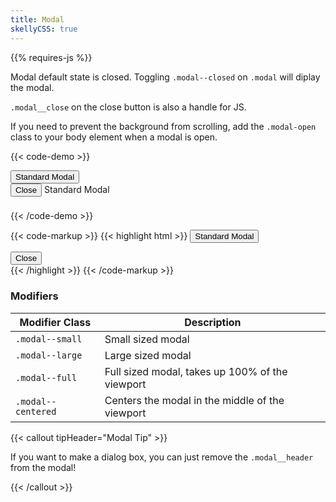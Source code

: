 ```yaml
---
title: Modal
skellyCSS: true
---
```


<div class="mb-4">
{{% requires-js %}}
</div>

Modal default state is closed. Toggling `.modal--closed` on `.modal` will diplay the modal.

`.modal__close` on the close button is also a handle for JS.

If you need to prevent the background from scrolling, add the `.modal-open` class to your body element when a modal is open.

{{< code-demo >}}
<div class="block mb-3">
    <button class="button button--lg modal__open" data-modal="default-modal">Standard Modal</button>
</div>

<div id="default-modal" class="modal modal--closed" tabindex="-1">
  <div class="modal__inner">
    <div class="modal__header">
      <button class="button modal__close" data-modal="default-modal">Close <i class="pi-times"></i></button>
      Standard Modal
    </div>
    <div class="modal__content">
      <h3 class="skeleton skeleton--md"></h3>
      <p class="skeleton" data-lines="4"></p>
      <p class="skeleton" data-lines="3"></p>
      <p class="skeleton" data-lines="7"></p>
    </div>
  </div>
</div>
{{< /code-demo >}}

{{< code-markup >}}
{{< highlight html >}}
<button class="button button--lg modal__open" data-modal="default-modal">Standard Modal</button>

<!-- Standard Modal -->
<div id="default-modal" class="modal modal--closed">
  <div class="modal__inner">
    <div class="modal__header">
      <button class="button modal__close" data-modal="default-modal">
        Close 
        <i class="pi-times"></i>
      </button>
      <!-- Modal Header goes here! -->
    </div>
    <div class="modal__content">
      <!-- Modal content goes here! -->
    </div>
  </div>
</div>
{{< /highlight >}}
{{< /code-markup >}}

<section class="p-0 mb-4">
  <h3>Modifiers</h3>
  <table borders="1" class="table modifiers table--no-hover">
    <thead>
      <tr>
        <th>Modifier Class</th>
        <th>Description</th>
      </tr>
    </thead>
    <tbody>
      <tr>
        <td data-label="Modifier Class"><code>.modal--small</code></td>
        <td data-label="Description">Small sized modal</td>
      </tr>
      <tr>
        <td data-label="Modifier Class"><code>.modal--large</code></td>
        <td data-label="Description">Large sized modal</td>
      </tr>
      <tr>
        <td data-label="Modifier Class"><code>.modal--full</code></td>
        <td data-label="Description">Full sized modal, takes up 100% of the viewport</td>
      </tr>
      <tr>
        <td data-label="Modifier Class"><code>.modal--centered</code></td>
        <td data-label="Description">Centers the modal in the middle of the viewport</td>
      </tr>
    </tbody>
  </table>
</section>

{{< callout tipHeader="Modal Tip" >}}
  <p>If you want to make a dialog box, you can just remove the <code>.modal__header</code> from the modal!</p>
{{< /callout >}}
